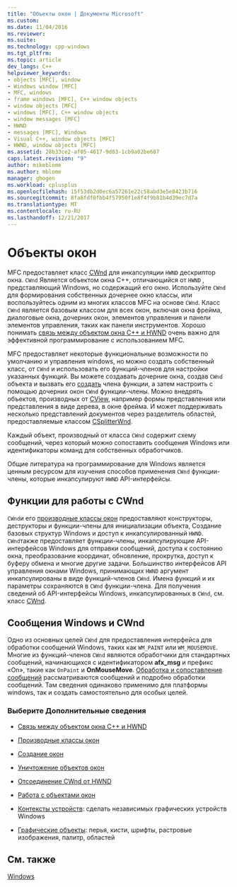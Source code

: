 ```yaml
---
title: "Объекты окон | Документы Microsoft"
ms.custom: 
ms.date: 11/04/2016
ms.reviewer: 
ms.suite: 
ms.technology: cpp-windows
ms.tgt_pltfrm: 
ms.topic: article
dev_langs: C++
helpviewer_keywords:
- objects [MFC], window
- Windows window [MFC]
- MFC, windows
- frame windows [MFC], C++ window objects
- window objects [MFC]
- windows [MFC], C++ window objects
- window messages [MFC]
- HWND
- messages [MFC], Windows
- Visual C++, window objects [MFC]
- HWND, window objects [MFC]
ms.assetid: 28b33ce2-af05-4617-9d03-1cb9a02be687
caps.latest.revision: "9"
author: mikeblome
ms.author: mblome
manager: ghogen
ms.workload: cplusplus
ms.openlocfilehash: 15f53db2d0ec6a57261e22c58abd3e5e8423b716
ms.sourcegitcommit: 8fa8fdf0fbb4f57950f1e8f4f9b81b4d39ec7d7a
ms.translationtype: MT
ms.contentlocale: ru-RU
ms.lasthandoff: 12/21/2017
---
```

# <a name="window-objects"></a>Объекты окон
MFC предоставляет класс [CWnd](../mfc/reference/cwnd-class.md) для инкапсуляции `HWND` дескриптор окна. `CWnd` Является объектом окна C++, отличающийся от `HWND` , представляющий Windows, но содержащий его окно. Используйте `CWnd` для формирования собственных дочернее окно классы, или воспользуйтесь одним из многих классов MFC на основе `CWnd`. Класс `CWnd` является базовым классом для всех окон, включая окна фрейма, диалоговые окна, дочерних окон, элементов управления и панели элементов управления, таких как панели инструментов. Хорошо понимать [связь между объектом окна C++ и HWND](../mfc/relationship-between-a-cpp-window-object-and-an-hwnd.md) очень важно для эффективной программирование с использованием MFC.  
  
 MFC предоставляет некоторые функциональные возможности по умолчанию и управления windows, но можно создать собственный класс, от `CWnd` и использовать его функций-членов для настройки указанных функций. Вы можете создавать дочерние окна, создав `CWnd` объекта и вызвать его [создать](../mfc/reference/cwnd-class.md#create) члена функции, а затем настроить с помощью дочерних окон `CWnd` функции-члены. Можно внедрять объектов, производных от [CView](../mfc/reference/cview-class.md), например формы представления или представления в виде дерева, в окне фрейма. И может поддерживать несколько представлений документов через разделитель областей, предоставляемые классом [CSplitterWnd](../mfc/reference/csplitterwnd-class.md).  
  
 Каждый объект, производный от класса `CWnd` содержит схему сообщений, через который можно сопоставить сообщения Windows или идентификаторы команд для собственных обработчиков.  
  
 Общие литература на программирование для Windows является ценным ресурсом для изучения способов применения `CWnd` функции-члены, которые инкапсулируют `HWND` API-интерфейсы.  
  
## <a name="functions-for-operating-on-a-cwnd"></a>Функции для работы с CWnd  
 `CWnd`и его [производные классы окон](../mfc/derived-window-classes.md) предоставляют конструкторы, деструкторы и функции-члены для инициализации объекта, Создание базовых структур Windows и доступ к инкапсулированный `HWND`. `CWnd`также предоставляет функции-члены, инкапсулирующие API-интерфейсов Windows для отправки сообщений, доступа к состоянию окна, преобразование координат, обновление, прокрутка, доступ к буферу обмена и многие другие задачи. Большинство интерфейсов API управления окнами Windows, принимающих `HWND` аргумент инкапсулированы в виде функций-членов `CWnd`. Имена функций и их параметры сохраняются в `CWnd` функции-члена. Для получения сведений об API-интерфейсы Windows, инкапсулированных в `CWnd`, см. класс [CWnd](../mfc/reference/cwnd-class.md).  
  
## <a name="cwnd-and-windows-messages"></a>Сообщения Windows и CWnd  
 Одно из основных целей `CWnd` для предоставления интерфейса для обработки сообщений Windows, таких как `WM_PAINT` или `WM_MOUSEMOVE`. Многие из функций-членов `CWnd` являются обработчики для стандартных сообщений, начинающихся с идентификатором **afx_msg** и префикс «On», такие как `OnPaint` и **OnMouseMove**. [Обработка и сопоставление сообщений](../mfc/message-handling-and-mapping.md) рассматриваются сообщений и подробно обработки сообщений. Там сведения одинаково применимо для платформы windows, так и создать самостоятельно для особых целей.  
  
### <a name="what-do-you-want-to-know-more-about"></a>Выберите Дополнительные сведения  
  
-   [Связь между объектом окна C++ и HWND](../mfc/relationship-between-a-cpp-window-object-and-an-hwnd.md)  
  
-   [Производные классы окон](../mfc/derived-window-classes.md)  
  
-   [Создание окон](../mfc/creating-windows.md)  
  
-   [Уничтожение объектов окон](../mfc/destroying-window-objects.md)  
  
-   [Отсоединение CWnd от HWND](../mfc/detaching-a-cwnd-from-its-hwnd.md)  
  
-   [Работа с объектами окон](../mfc/working-with-window-objects.md)  
  
-   [Контексты устройств](../mfc/device-contexts.md): сделать независимых графических устройств Windows  
  
-   [Графические объекты](../mfc/graphic-objects.md): перья, кисти, шрифты, растровые изображения, палитр, областей  
  
## <a name="see-also"></a>См. также  
 [Windows](../mfc/windows.md)

